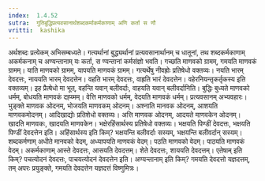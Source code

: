 ```yaml
---
index:  1.4.52
sutra:  गुतिबुद्धिप्रत्यवसानार्थशब्दकर्माकर्मकाणाम् अणि कर्ता स णौ
vritti:  kashika 
---
```


अर्थशब्दः प्रत्येकम् अभिसम्बध्यते। गत्यर्थानां बुद्ध्यर्थानां प्रत्यवसानार्थानम् च धातूनां, तथ शब्दकर्मकाणाम् अकर्मकनाम् च अण्यन्तानाम् यः कर्ता, स ण्यन्तानां कर्मसंज्ञो भवति। गच्छति माणवको ग्रामम्, गमयति माणवकं ग्रामम्। याति माणवको ग्रामम्, यापयति माणवकं ग्रामम्। गत्यर्थेषु नीवह्रोः प्रतिषेधो वक्तव्यः। नयति भारम् देवदत्तः, नाययति भारम् देवदत्तेन। वहति भारम् देवदत्तः, वाह्रति भारं देवदत्तेन। वहेरनियन्तृकर्तृकस्य इति वक्तव्यम्। इह प्रैत्षेधो मा भूत्, वहन्ति यवान् बलीवर्दाः, वाहयति यवान् बलीवर्दानिति। बुद्धिः बुध्यते माणवको धर्मम्, बोधयति माणवकं दह्य्मम्। वेत्ति माणवको धर्मम्, वेदयति माणवकं धर्मम्। प्रत्यवसानम् अभ्यवहारः। भुङ्क्ते माणवक ओदनम्, भोजयति माणवकम् ओदनम्। अश्नाति मानवक ओदनम्, आशयति माणवकमोदनम्। आदिखाद्योः प्रतिशेधो वक्तव्यः। अत्ति माणवक ओदनम्, आदयते माणवकेन ओदनम्। खादति माणवकः, खादयति माणवकेन। भक्षेरहिंसार्थस्य प्रतिषेधो वक्तव्यः। भक्षयति पिण्डीं देवदत्तः, भक्षयति पिण्डीं देवदत्तेन इति। अहिंसार्थस्य इति किम्? भक्षयन्ति बलीवर्दाः सस्यम्, भक्षयन्ति बलीवर्दान् सस्यम्। शब्दकर्मणाम् अधीते मानवको वेदम्, अध्यापयति माणवकं वेदम्। पठति माणवको वेदम्। पाठयति माणवकं वेदम्। अकर्मकाणाम् आस्ते देवदत्तः, आसयति देवदत्तम्। शेते देवदत्तः, शाययति देवदत्तम्। एतेषाम् इति किम्? पचत्योदनं देवदत्तः, पाचयत्योदनं देवदत्तेन इति। अण्यन्तानाम् इति किम्? गमयति देवदत्तो यज्ञदत्तम्, तम् अपरः प्रयुङ्क्ते, गमयति देवदत्तेन यज्ञदत्तं विष्णुमित्रः।

